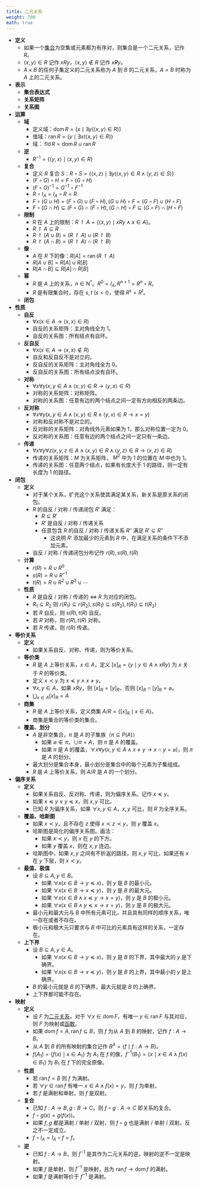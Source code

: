 ```yaml
---
title: 二元关系
weight: 700
math: true
---
```


- **定义**
    - 如果一个[集合](/notes/docs/mathematics/discrete-mathematics/set)为空集或元素都为有序对，则集合是一个二元关系，记作 $R$。
    - $\langle x,y \rangle \in R$ 记作 $xRy$，$\langle x, y \rangle \notin R$ 记作 $x \not R y$。
    - $A \times B$ 的任何子集定义的二元关系称为 $A$ 到 $B$ 的二元关系，$A=B$ 时称为 $A$ 上的二元关系。
- **表示**
    - **集合表达式**
    - **关系矩阵**
    - **关系图**
- **运算**
    - **域**
        - 定义域：$\operatorname{dom} R = \{x \mid \exists y (\langle x,y \rangle \in R)\}$
        - 值域：$\operatorname{ran} R = \{y \mid \exists x (\langle x,y \rangle \in R)\}$
        - 域： $\operatorname{fld} R = \operatorname{dom} R \cup \operatorname{ran} R$
    - **逆**
        - $R^{-1} = \{\langle y, x \rangle \mid \langle x, y \rangle \in R\}$
    - **复合**
        - 定义 $R$ 复合 $S$：$R \circ S = \{ \langle x, z \rangle \mid \exists y (\langle x, y \rangle \in R \land \langle y, z \rangle \in S)\}$
        - $(F \circ G) \circ H = F \circ (G \circ H)$
        - $(F \circ G)^{-1} = G^{-1} \circ F^{-1}$
        - $R \circ I_A = I_A \circ R = R$
        - $F \circ (G \cup H) = (F \circ G) \cup (F \circ H), (G \cup H) \circ F = (G \circ F) \cup (H \circ F)$
        - $F \circ (G \cap H) \subseteq (F \circ G) \cap (F \circ H), (G \cap H) \circ F \subseteq (G \circ F) \cap (H \circ F)$
    - **限制**
        - $R$ 在 $A$ 上的限制：$R \upharpoonright A = \{\langle x, y\rangle \mid xRy \land x \in A\}$。
        - $R \upharpoonright A \subseteq R$
        - $R \upharpoonright (A \cup B) = (R \upharpoonright A) \cup (R \upharpoonright B)$
        - $R \upharpoonright (A \cap B) = (R \upharpoonright A) \cap (R \upharpoonright B)$
    - **像**
        - $A$ 在 $R$ 下的像：$R[A] = \operatorname{ran}(R \upharpoonright A)$
        - $R[A \cup B] = R[A] \cup R[B]$
        - $R[A \cap B] \subseteq R[A] \cap R[B]$
    - **幂**
        - $R$ 是 $A$ 上的关系，$n \in \mathrm {N^*}$。$R^0 = I_A,R^{n+1} = R^n \circ R$。
        - $R$ 是有限集合时，存在 $s,t\ (s < t)$，使得 $R^s = R^t$。
    - **闭包**
- **性质**
    - **自反**
        - $\forall x(x \in A \to \langle x, x \rangle \in R)$
        - 自反的关系矩阵：主对角线全为 $1$。
        - 自反的关系图：所有结点有自环。
    - **反自反**
        - $\forall x(x \in A \to \langle x, x \rangle \notin R)$
        - 自反和反自反不是对立的。
        - 反自反的关系矩阵：主对角线全为 $0$。
        - 反自反的关系图：所有结点没有自环。
    - **对称**
        - $\forall x \forall y (x,y \in A \land \langle x, y\rangle \in R \to \langle y, x \rangle \in R)$
        - 对称的关系矩阵：对称矩阵。
        - 对称的关系图：任意有边的两个结点之间一定有方向相反的两条边。
    - **反对称**
        - $\forall x \forall y (x,y \in A \land \langle x, y\rangle \in R \land \langle y, x \rangle \in R \to x = y)$
        - 对称和反对称不是对立的。
        - 反对称的关系矩阵：对角线外元素如果为 $1$，那么对称位置一定为 $0$。
        - 反对称的关系图：任意有边的两个结点之间一定只有一条边。
    - **传递**
        - $\forall x\forall y\forall z(x,y,z \in A \land \langle x, y \rangle \in R \land \langle y, z\rangle \in R \to \langle x, z \rangle \in R)$
        - 传递的关系矩阵：$M$ 为关系矩阵， $M^2$ 中为 $1$ 的位置在 $M$ 中也为 $1$。
        - 传递的关系图：任意两个结点，如果有长度大于 $1$ 的路径，则一定有长度为 $1$ 的路径。
- **闭包**
    - **定义**
        - 对于某个关系，扩充这个关系使其满足某关系，新关系是原关系的闭包。
        - $R$ 的自反 / 对称 / 传递闭包 $R'$ 满足：
            - $R \subseteq R'$
            - $R'$ 是自反 / 对称 / 传递关系
            - 任意包含 $R$ 的自反 / 对称 / 传递关系 $R''$ 满足 $R' \subseteq R''$
                - 这说明 $R'$ 添加最少的元素到 $R$ 中，在满足关系的条件下不添加元素。
        - 自反 / 对称 / 传递闭包分布记作 $r(R),s(R),t(R)$
    - **计算**
        - $r(R) = R \cup R^0$
        - $s(R) = R \cup R^{-1}$
        - $t(R) = R \cup R^2 \cup R^3 \cup \cdots$
    - **性质**
        - $R$ 是自反 / 对称 / 传递的 $\iff$ $R$ 为对应的闭包。
        - $R_1 \subseteq R_2$ 则 $r(R_1) \subseteq r(R_2),s(R_1) \subseteq s(R_2),t(R_1) \subseteq t(R_2)$
        - 若 $R$ 自反，则 $s(R),t(R)$ 自反。
        - 若 $R$ 对称，则 $r(R),t(R)$ 对称。
        - 若 $R$ 传递，则 $r(R)$ 传递。
- **等价关系** <span id="zwakul"></span>
    - **定义**
        - 如果关系自反、对称、传递，则为等价关系。
    - **等价类**
        - $R$ 是 $A$ 上等价关系，$x \in A$，定义 $[x]_R = \{y \mid y \in A \land xRy \}$ 为 $x$ 关于 $R$ 的等价类。
        - 定义 $x \prec y$ 为 $x \preceq y \land x \neq y$。
        - $\forall x,y\in A$，如果 $xRy$，则 $[x]_R=[y]_R$，否则 $[x]_R \cap [y]_R = \varnothing$。
        - $\displaystyle\bigcup_{x\in A} [x]_R = A$
    - **商集**
        - $R$ 是 $A$ 上等价关系，定义商集 $A/R = \{[x]_R \mid x \in A\}$。
        - 商集是集合的等价类的集合。
    - **覆盖、划分**
        - $A$ 是非空集合，$\pi$ 是 $A$ 的子集族（$\pi \subseteq P(A)$）
            - 如果 $\varnothing \notin \pi$，$\cup\pi=A$，则 $\pi$ 是 $A$ 的覆盖。
            - 如果 $\pi$ 是 $A$ 的覆盖，$\forall x\forall y(x,y\in A \land x \neq y \to x \cap y = \varnothing)$，则 $\pi$ 是 $A$ 的划分。
        - 最大划分是集合本身，最小划分是集合中的每个元素为子集组成。
        - $R$ 是 $A$ 上等价关系，则 $A/R$ 是 $A$ 的一个划分。
- **偏序关系** <span id="kynj0r"></span>
    - **定义**
        - 如果关系自反、反对称、传递，则为偏序关系。记作 $x \preceq y$。
        - 如果 $x \preceq y \lor y \preceq x$，则 $x,y$ 可比。
        - 已知 $R$ 为偏序关系，如果 $\forall x,y\in A$，$x,y$ 可比，则 $R$ 为全序关系。
    - **覆盖、哈斯图**
        - 如果 $x \prec y$，且不存在 $z$ 使得 $x \prec z \prec y$，则 $y$ 覆盖 $x$。
        - 哈斯图是简化的偏序关系图。画法：
            - 如果 $x \prec y$，则 $x$ 在 $y$ 的下方。
            - 如果 $y$ 覆盖 $x$，则在 $x,y$ 连边。
        - 哈斯图中，如果 $x,y$ 之间有不折返的路径，则 $x,y$ 可比，如果还有 $x$ 在 $y$ 下层，则 $x \prec y$。
    - **最值、极值**
        - 设 $B \subseteq A,y \in B$。
            - 如果 $\forall x(x \in B \to y \preceq x)$，则 $y$ 是 $B$ 的最小元。
            - 如果 $\forall x(x \in B \to x \preceq y)$，则 $y$ 是 $B$ 的最大元。
            - 如果 $\forall x(x \in B \land x \preceq y \to x = y)$，则 $y$ 是 $B$ 的极小元。
            - 如果 $\forall x(x \in B \land y \preceq x \to x = y)$，则 $y$ 是 $B$ 的极大元。
        - 最小元和最大元与 $B$ 中所有元素可比，并且具有同样的顺序关系，唯一存在或者不存在。
        - 极小元和极大元只要求与 $B$ 中可比的元素具有这样的关系，一定存在。
    - **上下界**
        - 设 $B \subseteq A,y \in A$。
            - 如果 $\forall x(x \in B \to y \preceq x)$，则 $y$ 是 $B$ 的下界，其中最大的 $y$ 是下确界。
            - 如果 $\forall x(x \in B \to x \preceq y)$，则 $y$ 是 $B$ 的上界，其中最小的 $y$ 是上确界。
        - $B$ 的最小元就是 $B$ 的下确界，最大元就是 $B$ 的上确界。
        - 上下界都可能不存在。
-  **映射**
    - **定义**
        - 设 $F$ 为[二元关系](/notes/docs/mathematics/discrete-mathematics/binary-relationship)，对于 $\forall x \in \operatorname{dom} F$，有唯一 $y \in \operatorname{ran} F$ 与其对应，则 $F$ 为映射或[函数](/notes/docs/mathematics/calculus/function)。
        - 如果 $\operatorname{dom}f=A,\operatorname{ran}f \subseteq B$，则 $f$ 为从 $A$ 到 $B$ 的映射，记作 $f:A \to B$。
        - 从 $A$ 到 $B$ 的所有映射的集合记作 $B^A = \{f \mid f: A \to B\}$。
        - $f(A_1) = \{f(x) \mid x \in A_1 \}$ 为 $A_1$ 在 $f$ 的像，$f^{-1}(B_1) = \{ x \mid x \in A \land f(x) \in B_1\}$ 为 $B_1$ 在 $f$ 下的完全原像。
    - **性质**
        - 若 $\operatorname{ran} f= B$ 则 $f$ 为满射。
        - 若 $\forall y \in \operatorname{ran} f$ 有唯一 $x \in A \land f(x) = y$，则 $f$ 为单射。
        - 若 $f$ 是满射和单射，则 $f$ 是双射。
    - **复合**
        - 已知 $f: A\to B,g:B\to C$，则 $f \circ g: A \to C$ 即关系的复合。
        - $f\circ g(x) = g(f(x))$。
        - 如果 $f,g$ 都是满射 / 单射 / 双射，则 $f\circ g$ 也是满射 / 单射 / 双射。反之不一定成立。
        - $f\circ I_A = I_A \circ f = f$。
    - **逆**
        - 已知 $f: A\to B$，则 $f^{-1}$ 是其作为二元关系的逆。映射的逆不一定是映射。
        - 如果 $f$ 是单射，则 $f^{-1}$ 是映射，且为 $\operatorname{ran}f \to \operatorname{dom}f$ 的满射。
        - 如果 $f$ 是满射等价于 $f^{-1}$ 是满射。
